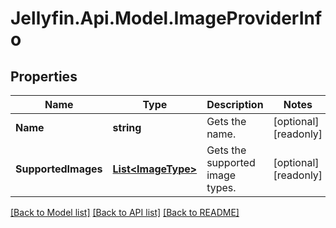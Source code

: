 
# Jellyfin.Api.Model.ImageProviderInfo

## Properties

Name | Type | Description | Notes
------------ | ------------- | ------------- | -------------
**Name** | **string** | Gets the name. | [optional] [readonly] 
**SupportedImages** | [**List&lt;ImageType&gt;**](ImageType.md) | Gets the supported image types. | [optional] [readonly] 

[[Back to Model list]](../README.md#documentation-for-models)
[[Back to API list]](../README.md#documentation-for-api-endpoints)
[[Back to README]](../README.md)

